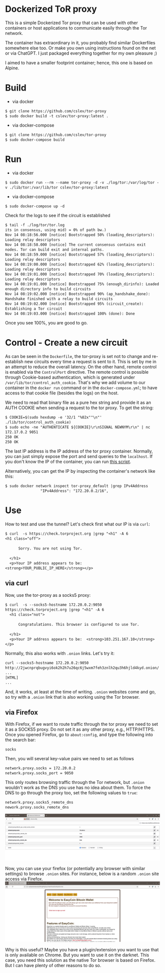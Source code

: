 # Dockerized ToR proxy
This is a simple Dockerized Tor proxy that can be used with other containers or host applications to communicate easily through the Tor network.

The container has extraordinary in it, you probably find similar Dockerfiles somewhere else too. Or make you own using instructions found on the net or via ChatGPT.
I just packaged everything together for my own pleasure ;)

I aimed to have a smaller footprint container; hence, this one is based on Alpine.

# Build
 - via docker
```
$ git clone https://github.com/cslev/tor-proxy
$ sudo docker build -t cslev/tor-proxy:latest .
```
 - via docker-compose
```
$ git clone https://github.com/cslev/tor-proxy
$ sudo docker-compose build
```

# Run 
 - via docker
```
$ sudo docker run --rm --name tor-proxy -d -v ./log/tor:/var/log/tor -v ./lib/tor:/var/lib/tor cslev/tor-proxy:latest
```
 - via docker-compose
```
$ sudo docker-compose up -d
```

Check for the logs to see if the circuit is established
```
$ tail -f ./log/tor/tor.log
its in consensus, using mid) = 0% of path bw.)
Nov 14 08:18:56.000 [notice] Bootstrapped 50% (loading_descriptors): Loading relay descriptors
Nov 14 08:18:58.000 [notice] The current consensus contains exit nodes. Tor can build exit and internal paths.
Nov 14 08:18:59.000 [notice] Bootstrapped 57% (loading_descriptors): Loading relay descriptors
Nov 14 08:19:00.000 [notice] Bootstrapped 62% (loading_descriptors): Loading relay descriptors
Nov 14 08:19:01.000 [notice] Bootstrapped 70% (loading_descriptors): Loading relay descriptors
Nov 14 08:19:01.000 [notice] Bootstrapped 75% (enough_dirinfo): Loaded enough directory info to build circuits
Nov 14 08:19:02.000 [notice] Bootstrapped 90% (ap_handshake_done): Handshake finished with a relay to build circuits
Nov 14 08:19:02.000 [notice] Bootstrapped 95% (circuit_create): Establishing a Tor circuit
Nov 14 08:19:03.000 [notice] Bootstrapped 100% (done): Done
```
Once you see 100%, you are good to go.

# Control - Create a new circuit
As can be seen in the `Dockerfile`, the tor-proxy is set not to change and re-establish new circuits every time a request is sent to it.
This is set by me in an attempt to reduce the overall latency. On the other hand, remote control is enabled via the `ControlPort` directive.
The remote control is possible through Cookie-based authentication, which is generated under `/var/lib/tor/control_auth_cookie`. 
That's why we add volume to our container in the `docker run` command or in the `docker-compose.yml`; to have access to that cookie file 
(besides the logs) on the host.

We need to read that binary file as a pure hex string and provide it as an AUTH COOKIE when sending a request to the tor proxy.
To get the string:
```
$ COOKIE=$(sudo hexdump -e '32/1 "%02x""\n"' ./lib/tor/control_auth_cookie)
$ sudo echo -ne "AUTHENTICATE ${COOKIE}\r\nSIGNAL NEWNYM\r\n" | nc 172.17.0.2 9051
250 OK
250 OK
```
The last IP address is the IP address of the tor proxy container. Normally, you can just simply expose the port and send queries to the `localhost`.
If you don't know the  IP of the container, you can run [this script](https://github.com/cslev/find_veth_docker).

Alternatively, you can get the IP by inspecting the container's network like this:
```
$ sudo docker network inspect tor-proxy_default |grep IPv4Address
                "IPv4Address": "172.20.0.2/16",
```


# Use
How to test and use the tunnel? Let's check first what our IP is via `curl`:
```
$ curl  -s https://check.torproject.org |grep "<h1" -A 6
<h1 class="off">
    
      Sorry. You are not using Tor.
    
  </h1>
  <p>Your IP address appears to be:  <strong>YOUR_PUBLIC_IP_HERE</strong></p>
```

## via curl
Now, use the tor-proxy as a socks5 proxy:
```
$ curl  -s --socks5-hostname 172.20.0.2:9050  https://check.torproject.org |grep "<h1" -A 6 
  <h1 class="not">
    
      Congratulations. This browser is configured to use Tor.
    
  </h1>
  <p>Your IP address appears to be:  <strong>103.251.167.10</strong></p>
```
Normally, this also works with `.onion` links. Let's try it:
```
curl --socks5-hostname 172.20.0.2:9050 http://2jwcnprqbugvyi6ok2h2h7u26qc6j5wxm7feh3znlh2qu3h6hjld4kyd.onion/
...
[HTML]
...
```
And, it works, at least at the time of writing. `.onion` websites come and go, so try with a `.onion` link that is also working using the Tor browser.

## via Firefox
With Firefox, if we want to route traffic through the tor proxy we need to set it as a SOCKS5 proxy. Do not set it as any other proxy, e.g., HTTP/HTTPS. 
Once you opened Firefox, go to `about:config`, and type the following into the search bar:
```
socks
```
Then, you will several key-value pairs we need to set as follows 
```
network.proxy.socks = 172.20.0.2
network.proxy.socks_port = 9050
```
This only routes browsing traffic through the Tor network, but `.onion` wouldn't work as the DNS you use has no idea about them.
To force the DNS to go through the proxy too, set the following values to `true`:
```
network.proxy.socks5_remote_dns
nework.proxy.socks_remote_dns
```
![Firefox settings](./assets/firefox_socks5_settings.png)

Now, you can use your firefox (or potentially any browser with similar settings) to browse `.onion` sites.
For instance, below is a random `.onion` site access via Firefox.
![Random onion site](./assets/random_onion_site.png)


Why is this useful? Maybe you have a plugin/extension you want to use that is only available on Chrome. But you want to use it on the darknet. This case, you need this solution
as the native Tor browser is based on Firefox. But I can have plenty of other reasons to do so.




